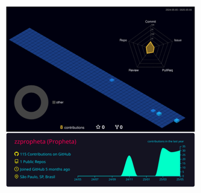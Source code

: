 ![Status](./profile-3d-contrib/profile-night-view.svg)
![](./profile-summary-card-output/2077/0-profile-details.svg)
